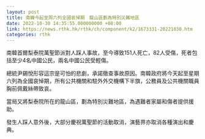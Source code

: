 ```yaml
---
layout: post
title: 南韓今起至周六列全國哀悼期　龍山區劃為特別災難地區
date: 2022-10-30 14:35:55.000000000 +08:00
link: https://news.rthk.hk/rthk/ch/component/k2/1673331-20221030.htm
categories: rthk
---
```


南韓首爾梨泰院萬聖節派對人踩人事故，至今導致151人死亡，82人受傷，死者包括至少4名中國公民，兩名中國公民受輕傷。

總統尹錫悅形容這宗是可怕的悲劇，承諾徹查事故原因。南韓政府將今天起至星期六列為全國哀悼期，所有公共機關和駐外外交機構下半旗，公務員及公共機關職員胸前佩戴絲帶致哀。

當局又將梨泰院所在的龍山區，劃為特別災難地區，為遇難者家屬和傷者提供援助。

發生人踩人意外後，大部分慶祝萬聖節的活動取消，演藝界亦取消各種演出和慶典。
